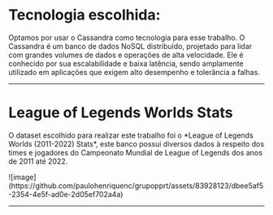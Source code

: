 <h1> Tecnologia escolhida: </h1>
<p>Optamos por usar o Cassandra como tecnologia para esse trabalho. O Cassandra é um banco de dados NoSQL distribuído, projetado para lidar com grandes volumes de dados e operações de alta velocidade. Ele é conhecido por sua escalabilidade e baixa latência, sendo amplamente utilizado em aplicações que exigem alto desempenho e tolerância a falhas.</p>
<hr>
<h1> League of Legends Worlds Stats </h1>
<p> O dataset escolhido para realizar este trabalho foi o *League of Legends Worlds (2011-2022) Stats*, este banco possui diversos dados à respeito dos times e jogadores do Campeonato Mundial de League of Legends dos anos de 2011 até 2022.</p>
![image](https://github.com/paulohenriquenc/grupopprt/assets/83928123/dbee5af5-2354-4e5f-ad0e-2d05ef702a4a)

<hr>
